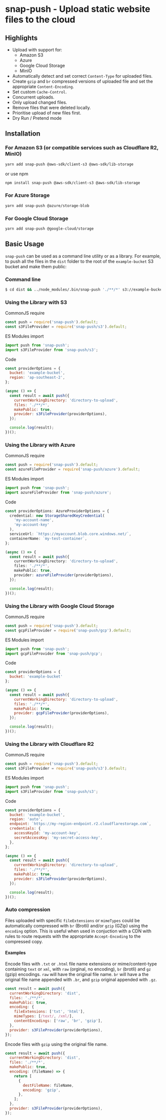 # snap-push - Upload static website files to the cloud

## Highlights

- Upload with support for:
  - Amazon S3
  - Azure
  - Google Cloud Storage
  - MinIO
- Automatically detect and set correct `Content-Type` for uploaded files.
- Create `gzip` and `br` compressed versions of uploaded file and set the appropriate `Content-Encoding`.
- Set custom `Cache-Control`.
- Concurrent uploads.
- Only upload changed files.
- Remove files that were deleted locally.
- Prioritise upload of new files first.
- Dry Run / Pretend mode

## Installation

### For Amazon S3 (or compatible services such as Cloudflare R2, MinIO)

```bash
yarn add snap-push @aws-sdk/client-s3 @aws-sdk/lib-storage
```

or use npm

```bash
npm install snap-push @aws-sdk/client-s3 @aws-sdk/lib-storage
```

### For Azure Storage

```bash
yarn add snap-push @azure/storage-blob
```

### For Google Cloud Storage

```bash
yarn add snap-push @google-cloud/storage
```

## Basic Usage

`snap-push` can be used as a command line utility or as a library. For example, to push all the files in the `dist` folder to the root of the `example-bucket` S3 bucket and make them public:

### Command line

```bash
$ cd dist && ../node_modules/.bin/snap-push './**/*' s3://example-bucket --public
```

### Using the Library with S3

CommonJS require

```js
const push = require('snap-push').default;
const s3FileProvider = require('snap-push/s3').default;
```

ES Modules import

```js
import push from 'snap-push';
import s3FileProvider from 'snap-push/s3';
```

Code

```js
const providerOptions = {
  bucket: 'example-bucket',
  region: 'ap-southeast-2',
};

(async () => {
  const result = await push({
    currentWorkingDirectory: 'directory-to-upload',
    files: './**/*',
    makePublic: true,
    provider: s3FileProvider(providerOptions),
  });

  console.log(result);
})();
```

### Using the Library with Azure

CommonJS require

```js
const push = require('snap-push').default;
const azureFileProvider = require('snap-push/azure').default;
```

ES Modules import

```js
import push from 'snap-push';
import azureFileProvider from 'snap-push/azure';
```

Code

```typescript
const providerOptions: AzureProviderOptions = {
  credential: new StorageSharedKeyCredential(
    'my-account-name',
    'my-account-key'
  ),
  serviceUrl: `https://myaccount.blob.core.windows.net/`,
  containerName: `my-test-container`,
};

(async () => {
  const result = await push({
    currentWorkingDirectory: 'directory-to-upload',
    files: './**/*',
    makePublic: true,
    provider: azureFileProvider(providerOptions),
  });

  console.log(result);
})();
```

### Using the Library with Google Cloud Storage

CommonJS require

```js
const push = require('snap-push').default;
const gcpFileProvider = require('snap-push/gcp').default;
```

ES Modules import

```js
import push from 'snap-push';
import gcpFileProvider from 'snap-push/gcp';
```

Code

```js
const providerOptions = {
  bucket: 'example-bucket'
};

(async () => {
  const result = await push({
    currentWorkingDirectory: 'directory-to-upload',
    files: './**/*',
    makePublic: true,
    provider: gcpFileProvider(providerOptions),
  });

  console.log(result);
})();
```

### Using the Library with Cloudflare R2

CommonJS require

```js
const push = require('snap-push').default;
const s3FileProvider = require('snap-push/s3').default;
```

ES Modules import

```js
import push from 'snap-push';
import s3FileProvider from 'snap-push/s3';
```

Code

```js
const providerOptions = {
  bucket: 'example-bucket',
  region: 'auto',
  endpoint: `https://my-region-endpoint.r2.cloudflarestorage.com`,
  credentials: {
    accessKeyId: 'my-account-key',
    secretAccessKey: 'my-secret-access-key',
  },
};

(async () => {
  const result = await push({
    currentWorkingDirectory: 'directory-to-upload',
    files: './**/*',
    makePublic: true,
    provider: s3FileProvider(providerOptions),
  });

  console.log(result);
})();
```

### Auto compression

Files uploaded with specific `fileExtensions` or `mimeTypes` could be automatically compressed with `br` (Brotli) and/or `gzip` (GZip) using the `encoding` option. This is useful when used in conjuction with a CDN with rules to route requests with the appropriate `Accept-Encoding` to the compressed copy.

#### Examples

Encode files with `.txt` or `.html` file name extensions or mime/content-type containing `text` or `xml`, with `raw` (orginal, no encoding), `br` (brotli) and `gz` (gzip) encodings. `raw` will have the original file name. `br` will have a the original file name appended with `.br`, and `gzip` original appended with `.gz`.

```js
const result = await push({
  currentWorkingDirectory: 'dist',
  files: './**/*',
  makePublic: true,
  encoding: {
    fileExtensions: ['txt', 'html'],
    mimeTypes: [/text/, /xml/],
    contentEncodings: ['raw', 'br', 'gzip'],
  },
  provider: s3FileProvider(providerOptions),
});
```

Encode files with `gzip` using the original file name.

```js
const result = await push({
  currentWorkingDirectory: 'dist',
  files: './**/*',
  makePublic: true,
  encoding: (fileName) => {
    return [
      {
        destFileName: fileName,
        encoding: 'gzip',
      },
    ];
  },
  provider: s3FileProvider(providerOptions),
});
```
